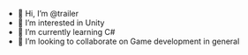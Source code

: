 - 👋 Hi, I’m @trailer
- 👀 I’m interested in Unity
- 🌱 I’m currently learning C#
- 💞️ I’m looking to collaborate on Game development in general

<!---
trailer/trailer is a ✨ special ✨ repository because its `README.md` (this file) appears on your GitHub profile.
You can click the Preview link to take a look at your changes.
--->
